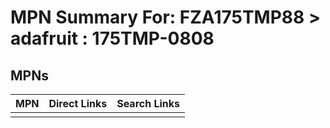 



# MPN Summary For: FZA175TMP88 > adafruit : 175TMP-0808

## MPNs
  

|MPN|Direct Links|Search Links|
| :--- | :--- | :--- |
||||
